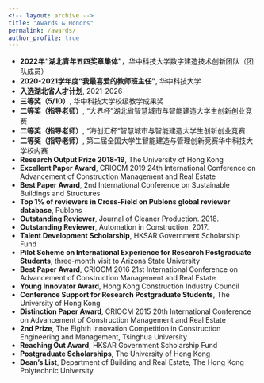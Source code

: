 ```yaml
---
<!-- layout: archive -->
title: "Awards & Honors"
permalink: /awards/
author_profile: true
---
```

* **2022年“湖北青年五四奖章集体”**，华中科技大学数字建造技术创新团队（团队成员）
* **2020-2021学年度“我最喜爱的教师班主任”**, 华中科技大学
* **入选湖北省人才计划**, 2021-2026
* **三等奖（5/10）**, 华中科技大学校级教学成果奖
* **二等奖（指导老师）**, “大界杯”湖北省智慧城市与智能建造大学生创新创业竞赛
* **二等奖（指导老师）**, “海创汇杯”智慧城市与智能建造大学生创新创业竞赛
* **二等奖（指导老师）**, 第二届全国大学生智能建造与管理创新竞赛华中科技大学校内赛
* **Research Output Prize 2018-19**, The University of Hong Kong
* **Excellent Paper Award**, CRIOCM 2019 24th International Conference on Advancement of Construction Management and Real Estate
* **Best Paper Award**, 2nd International Conference on Sustainable Buildings and Structures
* **Top 1% of reviewers in Cross-Field on Publons global reviewer database**, Publons
* **Outstanding Reviewer**, Journal of Cleaner Production. 2018.
* **Outstanding Reviewer**, Automation in Construction. 2017.
* **Talent Development Scholarship**, HKSAR Government Scholarship Fund
* **Pilot Scheme on International Experience for Research Postgraduate Students**, three-month visit to Arizona State University
* **Best Paper Award**, CRIOCM 2016 21st International Conference on Advancement of Construction Management and Real Estate
* **Young Innovator Award**, Hong Kong Construction Industry Council
* **Conference Support for Research Postgraduate Students**, The University of Hong Kong
* **Distinction Paper Award**, CRIOCM 2015 20th International Conference on Advancement of Construction Management and Real Estate
* **2nd Prize**, The Eighth Innovation Competition in Construction Engineering and Management, Tsinghua University
* **Reaching Out Award**, HKSAR Government Scholarship Fund
* **Postgraduate Scholarships**, The University of Hong Kong
* **Dean’s List**, Department of Building and Real Estate, The Hong Kong Polytechnic University
